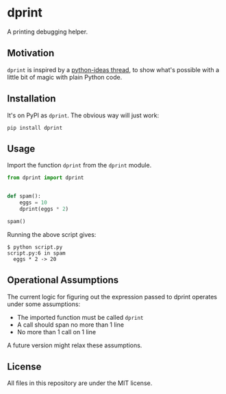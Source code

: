 # dprint

A printing debugging helper.

## Motivation

`dprint` is inspired by a [python-ideas thread][1], to show what's possible 
with a little bit of magic with plain Python code.

## Installation

It's on PyPI as `dprint`. The obvious way will just work:

```
pip install dprint
```

## Usage

Import the function `dprint` from the `dprint` module.

```py
from dprint import dprint


def spam():
    eggs = 10
    dprint(eggs * 2)

spam()
```

Running the above script gives:

```
$ python script.py
script.py:6 in spam
  eggs * 2 -> 20
```

## Operational Assumptions

The current logic for figuring out the expression passed to dprint operates under some assumptions:

- The imported function must be called `dprint`
- A call should span no more than 1 line
- No more than 1 call on 1 line

A future version might relax these assumptions.

## License

All files in this repository are under the MIT license.

[1]: https://mail.python.org/pipermail/python-ideas/2018-April/050113.html
